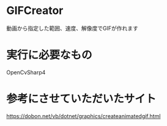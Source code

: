 # GIFCreator
動画から指定した範囲、速度、解像度でGIFが作れます

# 実行に必要なもの
OpenCvSharp4

# 参考にさせていただいたサイト
https://dobon.net/vb/dotnet/graphics/createanimatedgif.html

